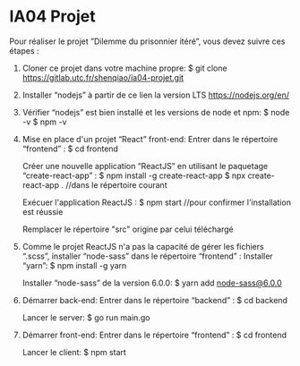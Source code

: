 # IA04 Projet 

Pour réaliser le projet ”Dilemme du prisonnier itéré”, vous devez suivre ces étapes :

1. Cloner ce projet dans votre machine propre: 
   $ git clone https://gitlab.utc.fr/shenqiao/ia04-projet.git

2. Installer “nodejs” à partir de ce lien la version LTS https://nodejs.org/en/

2. Vérifier “nodejs” est bien installé et les versions de node et npm:
    $ node -v
    $ npm -v

3. Mise en place d'un projet “React” front-end:
    Entrer dans le répertoire “frontend” :
    $ cd frontend

    Créer une nouvelle application “ReactJS” en utilisant le paquetage “create-react-app” :
    $ npm install -g create-react-app
    $ npx create-react-app .  //dans le répertoire courant
    
    Exécuer l'application ReactJS :
    $ npm start               //pour confirmer l'installation est réussie

    Remplacer le répertoire "src" origine par celui téléchargé

4. Comme le projet ReactJS n'a pas la capacité de gérer les fichiers “.scss”,
    installer “node-sass” dans le répertoire “frontend” :
    Installer “yarn”: 
    $ npm install -g yarn

    Installer “node-sass” de la version 6.0.0: 
    $ yarn add node-sass@6.0.0

5. Démarrer back-end: 
    Entrer dans le répertoire “backend” :
    $ cd backend

    Lancer le server: 
    $ go run main.go

6. Démarrer front-end:
    Entrer dans le répertoire “frontend” :
    $ cd frontend

   Lancer le client: 
    $ npm start
